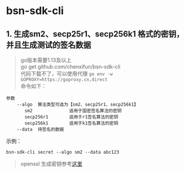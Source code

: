 # bsn-sdk-cli


## 1. 生成sm2、secp25r1、secp256k1 格式的密钥，并且生成测试的签名数据

> go版本需要1.13及以上  
> go get github.com/chenxifun/bsn-sdk-cli  
> 代码下载不了，可以使用代理 `go env -w GOPROXY=https://goproxy.cn,direct`  
命令如下：
```
参数
    --algo  算法类型可选为【sm2、secp25r1、secp256k1】
       sm2              适用于国密签名算法的密钥
       secp256r1        适用于r1签名算法的密钥
       secp256k1        适用于k1签名算法的密钥
    --data  待签名的数据
```
示例：
```
bsn-sdk-cli secret --algo sm2 --data abc123
```

> openssl 生成密钥参考[这里](http://kb.bsnbase.com/webdoc/real/Pub4028813e711a7c39017176a7dc154026.html?STATE=0&OPERATE=3)

